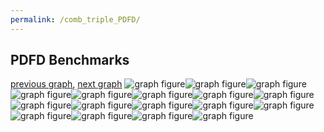 ```yaml
---
permalink: /comb_triple_PDFD/
---
```



## PDFD Benchmarks

[previous graph](../comb_triple_O/), [next graph](../comb_triple_RB/)
![graph figure](./images/triple/PDFD/PDFD-A_box.png)![graph figure](./images/triple/PDFD/PDFD-AVL_box.png)![graph figure](./images/triple/PDFD/PDFD-CYPHERD_box.png)![graph figure](./images/triple/PDFD/PDFD-EGG_box.png)![graph figure](./images/triple/PDFD/PDFD-F_box.png)![graph figure](./images/triple/PDFD/PDFD-FACE_box.png)![graph figure](./images/triple/PDFD/PDFD-FLOYD_box.png)![graph figure](./images/triple/PDFD/PDFD-H_box.png)![graph figure](./images/triple/PDFD/PDFD-JSOND_box.png)![graph figure](./images/triple/PDFD/PDFD-K_box.png)![graph figure](./images/triple/PDFD/PDFD-O_box.png)![graph figure](./images/triple/PDFD/PDFD-PDFD_box.png)![graph figure](./images/triple/PDFD/PDFD-RB_box.png)![graph figure](./images/triple/PDFD/PDFD-ROD_box.png)![graph figure](./images/triple/PDFD/PDFD-SMATRIX_box.png)![graph figure](./images/triple/PDFD/PDFD-SORTD_box.png)![graph figure](./images/triple/PDFD/PDFD-ZB_box.png)